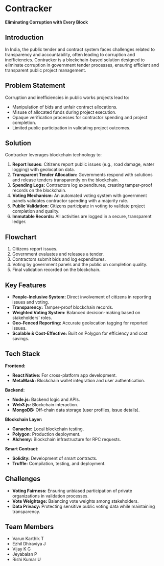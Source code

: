 # Contracker

**Eliminating Corruption with Every Block**

## Introduction

In India, the public tender and contract system faces challenges related to transparency and accountability, often leading to corruption and inefficiencies. Contracker is a blockchain-based solution designed to eliminate corruption in government tender processes, ensuring efficient and transparent public project management.

## Problem Statement

Corruption and inefficiencies in public works projects lead to:

- Manipulation of bids and unfair contract allocations.
- Misuse of allocated funds during project execution.
- Opaque verification processes for contractor spending and project completion.
- Limited public participation in validating project outcomes.

## Solution

Contracker leverages blockchain technology to:

1. **Report Issues:** Citizens report public issues (e.g., road damage, water logging) with geolocation data.
2. **Transparent Tender Allocation:** Governments respond with solutions and release tenders transparently on the blockchain.
3. **Spending Logs:** Contractors log expenditures, creating tamper-proof records on the blockchain.
4. **Voting Mechanism:** An automated voting system with government panels validates contractor spending with a majority rule.
5. **Public Validation:** Citizens participate in voting to validate project completion and quality.
6. **Immutable Records:** All activities are logged in a secure, transparent ledger.

## Flowchart

1. Citizens report issues.
2. Government evaluates and releases a tender.
3. Contractors submit bids and log expenditures.
4. Voting by government panels and the public on completion quality.
5. Final validation recorded on the blockchain.

## Key Features

- **People-Inclusive System:** Direct involvement of citizens in reporting issues and voting.
- **Transparency:** Tamper-proof blockchain records.
- **Weighted Voting System:** Balanced decision-making based on stakeholders' roles.
- **Geo-Fenced Reporting:** Accurate geolocation tagging for reported issues.
- **Scalable & Cost-Effective:** Built on Polygon for efficiency and cost savings.

## Tech Stack

**Frontend:**
- **React Native:** For cross-platform app development.
- **MetaMask:** Blockchain wallet integration and user authentication.

**Backend:**
- **Node.js:** Backend logic and APIs.
- **Web3.js:** Blockchain interaction.
- **MongoDB:** Off-chain data storage (user profiles, issue details).

**Blockchain Layer:**
- **Ganache:** Local blockchain testing.
- **Polygon:** Production deployment.
- **Alchemy:** Blockchain infrastructure for RPC requests.

**Smart Contract:**
- **Solidity:** Development of smart contracts.
- **Truffle:** Compilation, testing, and deployment.

## Challenges

- **Voting Fairness:** Ensuring unbiased participation of private organizations in validation processes.
- **Vote Weightage:** Balancing vote weights among stakeholders.
- **Data Privacy:** Protecting sensitive public voting data while maintaining transparency.

## Team Members

- Varun Karthik T  
- Ezhil Dhiraviya J  
- Vijay K G  
- Jeyabalan P  
- Rishi Kumar U  


